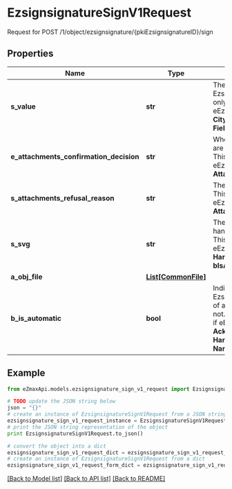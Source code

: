 # EzsignsignatureSignV1Request

Request for POST /1/object/ezsignsignature/{pkiEzsignsignatureID}/sign

## Properties
Name | Type | Description | Notes
------------ | ------------- | ------------- | -------------
**s_value** | **str** | The value required for the Ezsignsignature.  This can only be set if eEzsignsignatureType is **City**, **FieldText** or **FieldTextarea** | [optional] 
**e_attachments_confirmation_decision** | **str** | Whether the attachment are accepted or refused.  This can only be set if eEzsignsignatureType is **AttachmentsConfirmation** | [optional] 
**s_attachments_refusal_reason** | **str** | The reason of refused.  This can only be set if eEzsignsignatureType is **AttachmentsConfirmation** | [optional] 
**s_svg** | **str** | The SVG of the handwritten signature.  This can only be set if eEzsignsignatureType is **Handwritten** and **bIsAutomatic** is false | [optional] 
**a_obj_file** | [**List[CommonFile]**](CommonFile.md) |  | [optional] 
**b_is_automatic** | **bool** | Indicates if the Ezsignsignature was part of an automatic process or not.  This can only be true if eEzsignsignatureType is **Acknowledgement**, **City**, **Handwritten**, **Initials**, **Name** or **Stamp**.  | 

## Example

```python
from eZmaxApi.models.ezsignsignature_sign_v1_request import EzsignsignatureSignV1Request

# TODO update the JSON string below
json = "{}"
# create an instance of EzsignsignatureSignV1Request from a JSON string
ezsignsignature_sign_v1_request_instance = EzsignsignatureSignV1Request.from_json(json)
# print the JSON string representation of the object
print EzsignsignatureSignV1Request.to_json()

# convert the object into a dict
ezsignsignature_sign_v1_request_dict = ezsignsignature_sign_v1_request_instance.to_dict()
# create an instance of EzsignsignatureSignV1Request from a dict
ezsignsignature_sign_v1_request_form_dict = ezsignsignature_sign_v1_request.from_dict(ezsignsignature_sign_v1_request_dict)
```
[[Back to Model list]](../README.md#documentation-for-models) [[Back to API list]](../README.md#documentation-for-api-endpoints) [[Back to README]](../README.md)


